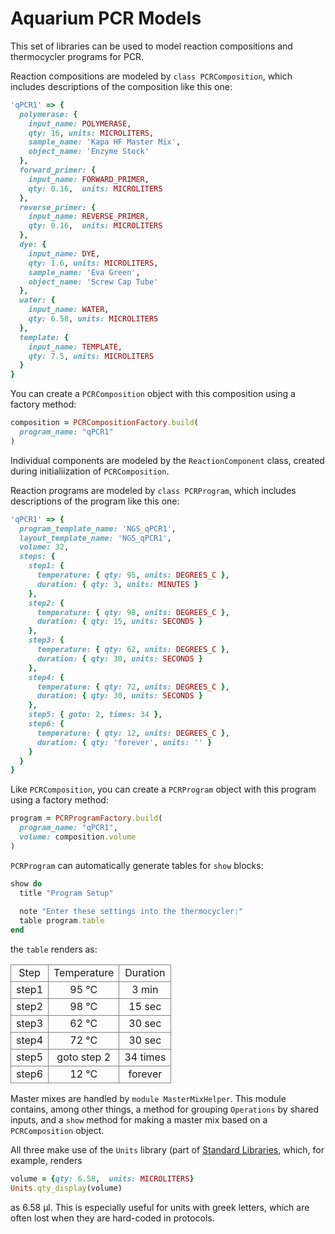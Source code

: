 # Aquarium PCR Models

This set of libraries can be used to model reaction compositions and thermocycler programs for PCR. 

Reaction compositions are modeled by `class PCRComposition`, which includes descriptions of the composition like this one:

```ruby
'qPCR1' => {
  polymerase: {
    input_name: POLYMERASE,
    qty: 16, units: MICROLITERS,
    sample_name: 'Kapa HF Master Mix',
    object_name: 'Enzyme Stock'
  },
  forward_primer: {
    input_name: FORWARD_PRIMER,
    qty: 0.16,  units: MICROLITERS
  },
  reverse_primer: {
    input_name: REVERSE_PRIMER,
    qty: 0.16,  units: MICROLITERS
  },
  dye: {
    input_name: DYE,
    qty: 1.6, units: MICROLITERS,
    sample_name: 'Eva Green',
    object_name: 'Screw Cap Tube'
  },
  water: {
    input_name: WATER,
    qty: 6.58, units: MICROLITERS
  },
  template: {
    input_name: TEMPLATE,
    qty: 7.5, units: MICROLITERS
  }
}
```

You can create a `PCRComposition` object with this composition using a factory method:

```ruby
composition = PCRCompositionFactory.build(
  program_name: "qPCR1"
)
```

Individual components are modeled by the `ReactionComponent` class, created during initialiization of `PCRComposition`.

Reaction programs are modeled by `class PCRProgram`, which includes descriptions of the program like this one:

```ruby
'qPCR1' => {
  program_template_name: 'NGS_qPCR1',
  layout_template_name: 'NGS_qPCR1',
  volume: 32,
  steps: {
    step1: {
      temperature: { qty: 95, units: DEGREES_C },
      duration: { qty: 3, units: MINUTES }
    },
    step2: {
      temperature: { qty: 98, units: DEGREES_C },
      duration: { qty: 15, units: SECONDS }
    },
    step3: {
      temperature: { qty: 62, units: DEGREES_C },
      duration: { qty: 30, units: SECONDS }
    },
    step4: {
      temperature: { qty: 72, units: DEGREES_C },
      duration: { qty: 30, units: SECONDS }
    },
    step5: { goto: 2, times: 34 },
    step6: {
      temperature: { qty: 12, units: DEGREES_C },
      duration: { qty: 'forever', units: '' }
    }
  }
}
```

Like `PCRComposition`, you can create a `PCRProgram` object with this program using a factory method:

```ruby
program = PCRProgramFactory.build(
  program_name: "qPCR1", 
  volume: composition.volume
)
```

`PCRProgram` can automatically generate tables for `show` blocks:

```ruby
show do
  title "Program Setup"
    
  note "Enter these settings into the thermocycler:"
  table program.table
end
```

the `table` renders as:

<table><tr><td style="border: 1px solid gray; text-align: center">Step</td><td style="border: 1px solid gray; text-align: center">Temperature</td><td style="border: 1px solid gray; text-align: center">Duration</td></tr><tr><td style="border: 1px solid gray; text-align: center">step1</td><td style="border: 1px solid gray; text-align: center">95 &deg;C</td><td style="border: 1px solid gray; text-align: center">3 min</td></tr><tr><td style="border: 1px solid gray; text-align: center">step2</td><td style="border: 1px solid gray; text-align: center">98 &deg;C</td><td style="border: 1px solid gray; text-align: center">15 sec</td></tr><tr><td style="border: 1px solid gray; text-align: center">step3</td><td style="border: 1px solid gray; text-align: center">62 &deg;C</td><td style="border: 1px solid gray; text-align: center">30 sec</td></tr><tr><td style="border: 1px solid gray; text-align: center">step4</td><td style="border: 1px solid gray; text-align: center">72 &deg;C</td><td style="border: 1px solid gray; text-align: center">30 sec</td></tr><tr><td style="border: 1px solid gray; text-align: center">step5</td><td style="border: 1px solid gray; text-align: center">goto step 2</td><td style="border: 1px solid gray; text-align: center">34 times</td></tr><tr><td style="border: 1px solid gray; text-align: center">step6</td><td style="border: 1px solid gray; text-align: center">12 &deg;C</td><td style="border: 1px solid gray; text-align: center">forever </td></tr></table>

Master mixes are handled by `module MasterMixHelper`. This module contains, among other things, a method for grouping `Operations` by shared inputs, and a `show` method for making a master mix based on a `PCRComposition` object.

All three make use of the `Units` library (part of [Standard Libraries](https://github.com/klavinslab/standard-libraries), which, for example, renders

```ruby
volume = {qty: 6.58,  units: MICROLITERS}
Units.qty_display(volume)
```

as 6.58 µl. This is especially useful for units with greek letters, which are often lost when they are hard-coded in protocols.
